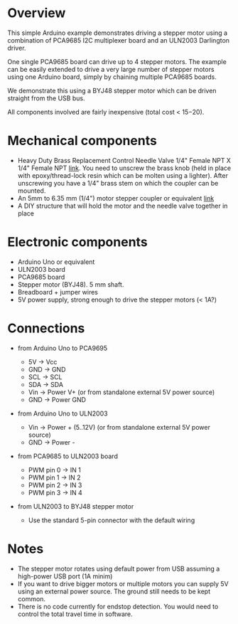 # Overview

This simple Arduino example demonstrates driving a stepper motor using a combination of PCA9685 I2C multiplexer board and an ULN2003 Darlington driver. 

One single PCA9685 board can drive up to 4 stepper motors. The example can be easily extended to drive a very large number of stepper motors using one Arduino board, simply by chaining multiple PCA9685 boards.

We demonstrate this using a BYJ48 stepper motor which can be driven straight from the USB bus. 

All components involved are fairly inexpensive (total cost < $15-$20). 

# Mechanical components
- Heavy Duty Brass Replacement Control Needle Valve 1/4" Female NPT X 1/4" Female NPT [link](https://www.amazon.com/Litorange-Replacement-Control-Needle-Connection/dp/B07YFR72JP/). You need to unscrew the brass knob (held in place with epoxy/thread-lock resin which can be molten using a lighter). After unscrewing you have a 1/4" brass stem on which the coupler can be mounted.
- An 5mm to 6.35 mm (1/4") motor stepper coupler or equivalent [link](https://www.amazon.com/gp/product/B07YDGZJCZ/)
- A DIY structure that will hold the motor and the needle valve together in place

# Electronic components
- Arduino Uno or equivalent
- ULN2003 board
- PCA9685 board
- Stepper motor (BYJ48). 5 mm shaft. 
- Breadboard + jumper wires
- 5V power supply, strong enough to drive the stepper motors (< 1A?)

# Connections
- from Arduino Uno to PCA9695
  - 5V    ->    Vcc 
  - GND   ->    GND
  - SCL   ->    SCL
  - SDA   ->    SDA
  - Vin   ->    Power V+ (or from standalone external 5V power source)
  - GND   ->    Power GND

- from Arduino Uno to ULN2003 
  - Vin   ->    Power + (5..12V)	(or from standalone external 5V power source)
  - GND   ->    Power - 
       
- from PCA9685 to ULN2003 board
  - PWM pin 0   ->    IN 1
  - PWM pin 1   ->    IN 2
  - PWM pin 2   ->    IN 3
  - PWM pin 3   ->    IN 4

- from ULN2003 to BYJ48 stepper motor
  - Use the standard 5-pin connector with the default wiring

# Notes
- The stepper motor rotates using default power from USB assuming a high-power USB port (1A minim)
- If you want to drive bigger motors or multiple motors you can supply 5V using an external power source. The ground still needs to be kept common.
- There is no code currently for endstop detection. You would need to control the total travel time in software. 
